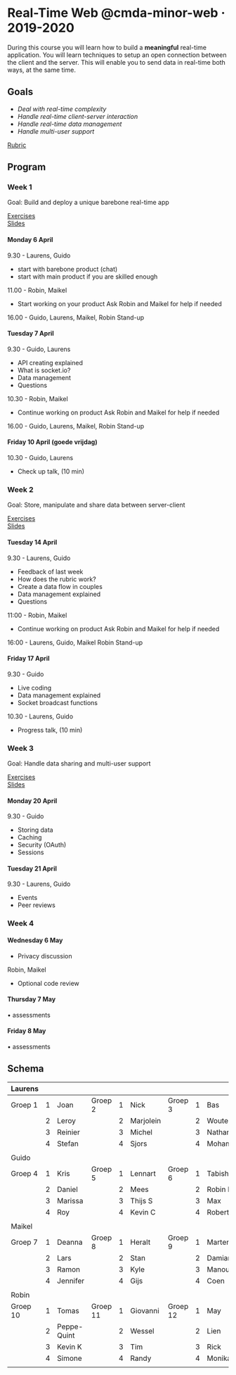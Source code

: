 # Real-Time Web @cmda-minor-web · 2019-2020

During this course you will learn how to build a **meaningful** real-time application. You will learn techniques to setup an open connection between the client and the server. This will enable you to send data in real-time both ways, at the same time.

## Goals
- _Deal with real-time complexity_
- _Handle real-time client-server interaction_
- _Handle real-time data management_
- _Handle multi-user support_

[Rubric][rubric]


## Program

### Week 1
Goal: Build and deploy a unique barebone real-time app  

[Exercises](https://github.com/cmda-minor-web/real-time-web-1920/blob/master/course/week-1.md)    
[Slides](https://docs.google.com/presentation/d/1Q_2EpEnW53G-DiRYtfp1VRYHdLJYJ7bjoLxAWhGbW-0/edit?usp=sharing)  


#### Monday 6 April
9.30 - Laurens, Guido
* start with barebone product (chat)
* start with main product if you are skilled enough

11.00 - Robin, Maikel
* Start working on your product
Ask Robin and Maikel for help if needed

16.00 - Guido, Laurens, Maikel, Robin
Stand-up

#### Tuesday 7 April
9.30 - Guido, Laurens
* API creating explained
* What is socket.io?
* Data management
* Questions

10.30 - Robin, Maikel
* Continue working on product
Ask Robin and Maikel for help if needed

16.00 - Guido, Laurens, Maikel, Robin
Stand-up

#### Friday 10 April (goede vrijdag)
10.30 - Guido, Laurens
* Check up talk, (10 min)

### Week 2
Goal: Store, manipulate and share data between server-client   

[Exercises](https://github.com/cmda-minor-web/real-time-web-1920/blob/master/course/week-2.md)    
[Slides](https://docs.google.com/presentation/d/1p_P-rciWJQ2BMgveOYNTcwEJHh1yxB1-HqKZhiD8kkk/edit?usp=sharing)


#### Tuesday 14 April
9.30 - Laurens, Guido
* Feedback of last week
* How does the rubric work?
* Create a data flow in couples
* Data management explained
* Questions

11:00 - Robin, Maikel
* Continue working on product
Ask Robin and Maikel for help if needed

16:00 - Laurens, Guido, Maikel Robin
Stand-up

#### Friday 17 April
9.30 - Guido

* Live coding
* Data management explained
* Socket broadcast functions

10.30 - Laurens, Guido
* Progress talk, (10 min)

### Week 3
Goal: Handle data sharing and multi-user support 

[Exercises](https://github.com/cmda-minor-web/real-time-web-1920/blob/master/course/week-3.md)  
[Slides](https://drive.google.com/open?id=19GE6r1jha3gX-uhQI0NIv09klTT45BihuELqZSEa2_8)


#### Monday 20 April
9.30 - Guido
* Storing data
* Caching
* Security (OAuth)
* Sessions

#### Tuesday 21 April
9.30 - Laurens, Guido
* Events
* Peer reviews

### Week 4

#### Wednesday 6 May
* Privacy discussion

Robin, Maikel
* Optional code review

#### Thursday 7 May
• assessments

#### Friday 8 May
• assessments

## Schema

| Laurens  |   |             |          |   |           |          |   |          |
|----------|---|-------------|----------|---|-----------|----------|---|----------|
| Groep 1  | 1 | Joan        | Groep 2  | 1 | Nick      | Groep 3  | 1 | Bas      |
|          | 2 | Leroy       |          | 2 | Marjolein |          | 2 | Wouter   |
|          | 3 | Reinier     |          | 3 | Michel    |          | 3 | Nathan   |
|          | 4 | Stefan      |          | 4 | Sjors     |          | 4 | Mohammad |
|          |   |             |          |   |           |          |   |          |
| Guido    |   |             |          |   |           |          |   |          |
| Groep 4  | 1 | Kris        | Groep 5  | 1 | Lennart   | Groep 6  | 1 | Tabish   |
|          | 2 | Daniel      |          | 2 | Mees      |          | 2 | Robin F  |
|          | 3 | Marissa     |          | 3 | Thijs S   |          | 3 | Max      |
|          | 4 | Roy         |          | 4 | Kevin C   |          | 4 | Robert   |
|          |   |             |          |   |           |          |   |          |
| Maikel   |   |             |          |   |           |          |   |          |
| Groep 7  | 1 | Deanna      | Groep 8  | 1 | Heralt    | Groep 9  | 1 | Marten   |
|          | 2 | Lars        |          | 2 | Stan      |          | 2 | Damian   |
|          | 3 | Ramon       |          | 3 | Kyle      |          | 3 | Manouk   |
|          | 4 | Jennifer    |          | 4 | Gijs      |          | 4 | Coen     |
|          |   |             |          |   |           |          |   |          |
| Robin    |   |             |          |   |           |          |   |          |
| Groep 10 | 1 | Tomas       | Groep 11 | 1 | Giovanni  | Groep 12 | 1 | May      |
|          | 2 | Peppe-Quint |          | 2 | Wessel    |          | 2 | Lien     |
|          | 3 | Kevin K     |          | 3 | Tim       |          | 3 | Rick     |
|          | 4 | Simone      |          | 4 | Randy     |          | 4 | Monika   |
|          |   |             |          |   |           |          |   |          |

<!-- Add a link to your live demo in Github Pages 🌐-->

<!-- ☝️ replace this description with a description of your own work -->

<!-- replace the code in the /docs folder with your own, so you can showcase your work with GitHub Pages 🌍 -->

<!-- Add a nice image here at the end of the week, showing off your shiny frontend 📸 -->

<!-- Maybe a table of contents here? 📚 -->

<!-- How about a section that describes how to install this project? 🤓 -->

<!-- ...but how does one use this project? What are its features 🤔 -->

<!-- What external data source is featured in your project and what are its properties 🌠 -->

<!-- This would be a good place for your data life cycle ♻️-->

<!-- Maybe a checklist of done stuff and stuff still on your wishlist? ✅ -->

<!-- How about a license here? 📜  -->

[rubric]: https://docs.google.com/spreadsheets/d/e/2PACX-1vSd1I4ma8R5mtVMyrbp6PA2qEInWiOialK9Fr2orD3afUBqOyvTg_JaQZ6-P4YGURI-eA7PoHT8TRge/pubhtml
